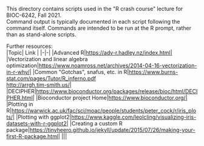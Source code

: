 This directory contains scripts used in the "R crash course" lecture for BIOC-6242, Fall 2021.  
Command output is typically documented in each script following the command itself. Commands are intended to be run at the R prompt, rather than as stand-alone scripts.

Further resources:  
|Topic| Link |
|-|-|
|Advanced R|https://adv-r.hadley.nz/index.html|
|Vectorization and linear algebra optimization|https://www.noamross.net/archives/2014-04-16-vectorization-in-r-why/|
|Common "Gotchas", snafus, etc. in R|https://www.burns-stat.com/pages/Tutor/R_inferno.pdf<br>http://arrgh.tim-smith.us/|
|DECIPHER|https://www.bioconductor.org/packages/release/bioc/html/DECIPHER.html|
|Bioconductor project Home|https://www.bioconductor.org/|
|Plotting in R|https://warwick.ac.uk/fac/sci/moac/people/students/peter_cock/r/iris_plots/|
|Plotting with ggplot2|https://www.kaggle.com/leolcling/visualizing-iris-datasets-with-r-ggplot2|
|Creating a custom R package|https://tinyheero.github.io/jekyll/update/2015/07/26/making-your-first-R-package.html|
|||

